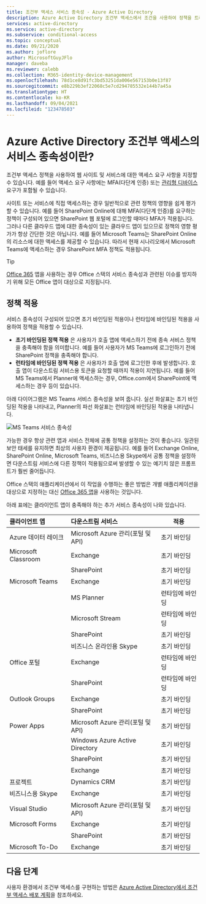 ```yaml
---
title: 조건부 액세스 서비스 종속성 - Azure Active Directory
description: Azure Active Directory 조건부 액세스에서 조건을 사용하여 정책을 트리거하는 방법을 알아봅니다.
services: active-directory
ms.service: active-directory
ms.subservice: conditional-access
ms.topic: conceptual
ms.date: 09/21/2020
ms.author: joflore
author: MicrosoftGuyJFlo
manager: daveba
ms.reviewer: calebb
ms.collection: M365-identity-device-management
ms.openlocfilehash: 78d1ce8d91fc3bd53251da006e567153b0e13f87
ms.sourcegitcommit: e8b229b3ef22068c5e7cd294785532e144b7a45a
ms.translationtype: HT
ms.contentlocale: ko-KR
ms.lasthandoff: 09/04/2021
ms.locfileid: "123478503"
---
```

# <a name="what-are-service-dependencies-in-azure-active-directory-conditional-access"></a>Azure Active Directory 조건부 액세스의 서비스 종속성이란? 

조건부 액세스 정책을 사용하여 웹 사이트 및 서비스에 대한 액세스 요구 사항을 지정할 수 있습니다. 예를 들어 액세스 요구 사항에는 MFA(다단계 인증) 또는 [관리형 디바이스](require-managed-devices.md) 요구가 포함될 수 있습니다. 

사이트 또는 서비스에 직접 액세스하는 경우 일반적으로 관련 정책의 영향을 쉽게 평가할 수 있습니다. 예를 들어 SharePoint Online에 대해 MFA(다단계 인증)를 요구하는 정책이 구성되어 있으면 SharePoint 웹 포털에 로그인할 때마다 MFA가 적용됩니다. 그러나 다른 클라우드 앱에 대한 종속성이 있는 클라우드 앱이 있으므로 정책의 영향 평가가 항상 간단한 것은 아닙니다. 예를 들어 Microsoft Teams는 SharePoint Online의 리소스에 대한 액세스를 제공할 수 있습니다. 따라서 현재 시나리오에서 Microsoft Teams에 액세스하는 경우 SharePoint MFA 정책도 적용됩니다. 

> [!TIP]
> [Office 365](concept-conditional-access-cloud-apps.md#office-365) 앱을 사용하는 경우 Office 스택의 서비스 종속성과 관련된 이슈를 방지하기 위해 모든 Office 앱이 대상으로 지정됩니다.

## <a name="policy-enforcement"></a>정책 적용 

서비스 종속성이 구성되어 있으면 초기 바인딩된 적용이나 런타임에 바인딩된 적용을 사용하여 정책을 적용할 수 있습니다. 

- **초기 바인딩된 정책 적용** 은 사용자가 호출 앱에 액세스하기 전에 종속 서비스 정책을 충족해야 함을 의미합니다. 예를 들어 사용자가 MS Teams에 로그인하기 전에 SharePoint 정책을 충족해야 합니다. 
- **런타임에 바인딩된 정책 적용** 은 사용자가 호출 앱에 로그인한 후에 발생합니다. 호출 앱이 다운스트림 서비스용 토큰을 요청할 때까지 적용이 지연됩니다. 예를 들어 MS Teams에서 Planner에 액세스하는 경우, Office.com에서 SharePoint에 액세스하는 경우 등이 있습니다. 

아래 다이어그램은 MS Teams 서비스 종속성을 보여 줍니다. 실선 화살표는 초기 바인딩된 적용을 나타내고, Planner의 파선 화살표는 런타임에 바인딩된 적용을 나타냅니다. 

![MS Teams 서비스 종속성](./media/service-dependencies/01.png)

가능한 경우 항상 관련 앱과 서비스 전체에 공통 정책을 설정하는 것이 좋습니다. 일관된 보안 태세를 유지하면 최상의 사용자 환경이 제공됩니다. 예를 들어 Exchange Online, SharePoint Online, Microsoft Teams, 비즈니스용 Skype에서 공통 정책을 설정하면 다운스트림 서비스에 다른 정책이 적용됨으로써 발생할 수 있는 예기치 않은 프롬프트가 훨씬 줄어듭니다. 

Office 스택의 애플리케이션에서 이 작업을 수행하는 좋은 방법은 개별 애플리케이션을 대상으로 지정하는 대신 [Office 365 앱](concept-conditional-access-cloud-apps.md#office-365)을 사용하는 것입니다.

아래 표에는 클라이언트 앱이 충족해야 하는 추가 서비스 종속성이 나와 있습니다.  

| 클라이언트 앱         | 다운스트림 서비스                          | 적용 |
| :--                 | :--                                         | ---         | 
| Azure 데이터 레이크     | Microsoft Azure 관리(포털 및 API) | 초기 바인딩 |
| Microsoft Classroom | Exchange                                    | 초기 바인딩 |
|                     | SharePoint                                  | 초기 바인딩 |
| Microsoft Teams     | Exchange                                    | 초기 바인딩 |
|                     | MS Planner                                  | 런타임에 바인딩  |
|                     | Microsoft Stream                            | 런타임에 바인딩  |
|                     | SharePoint                                  | 초기 바인딩 |
|                     | 비즈니스 온라인용 Skype                   | 초기 바인딩 |
| Office 포털       | Exchange                                    | 런타임에 바인딩  |
|                     | SharePoint                                  | 런타임에 바인딩  |
| Outlook Groups      | Exchange                                    | 초기 바인딩 |
|                     | SharePoint                                  | 초기 바인딩 |
| Power Apps           | Microsoft Azure 관리(포털 및 API) | 초기 바인딩 |
|                     | Windows Azure Active Directory              | 초기 바인딩 |
|                     | SharePoint                                  | 초기 바인딩 |
|                     | Exchange                                    | 초기 바인딩 |
| 프로젝트             | Dynamics CRM                                | 초기 바인딩 |
| 비즈니스용 Skype  | Exchange                                    | 초기 바인딩 |
| Visual Studio       | Microsoft Azure 관리(포털 및 API) | 초기 바인딩 |
| Microsoft Forms     | Exchange                                    | 초기 바인딩 |
|                     | SharePoint                                  | 초기 바인딩 |
| Microsoft To-Do     | Exchange                                    | 초기 바인딩 |

## <a name="next-steps"></a>다음 단계

사용자 환경에서 조건부 액세스를 구현하는 방법은 [Azure Active Directory에서 조건부 액세스 배포 계획](plan-conditional-access.md)을 참조하세요.
